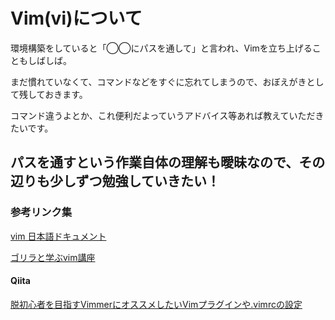 # Vim(vi)について

環境構築をしていると「◯◯にパスを通して」と言われ、Vimを立ち上げることもしばしば。

まだ慣れていなくて、コマンドなどをすぐに忘れてしまうので、おぼえがきとして残しておきます。

コマンド違うよとか、これ便利だよっていうアドバイス等あれば教えていただきたいです。

パスを通すという作業自体の理解も曖昧なので、その辺りも少しずつ勉強していきたい！
---

### 参考リンク集


[vim 日本語ドキュメント](https://vim-jp.org/vimdoc-ja/index.html)

[ゴリラと学ぶvim講座](https://knowledge.sakura.ad.jp/21687/)

#### Qiita
[脱初心者を目指すVimmerにオススメしたいVimプラグインや.vimrcの設定](http://qiita.com/jnchito/items/5141b3b01bced9f7f48f)
